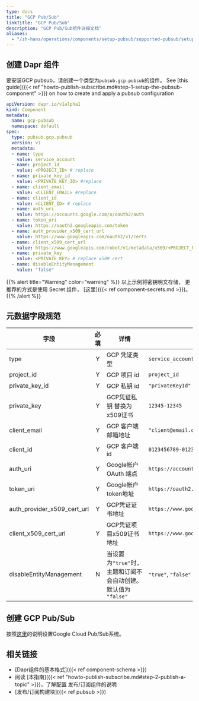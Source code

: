 ```yaml
---
type: docs
title: "GCP Pub/Sub"
linkTitle: "GCP Pub/Sub"
description: "GCP Pub/Sub组件详细文档"
aliases:
  - "/zh-hans/operations/components/setup-pubsub/supported-pubsub/setup-gcp/"
---
```


## 创建 Dapr 组件

要安装GCP pubsub，请创建一个类型为`pubsub.gcp.pubsub`的组件。 See [this guide]({{< ref "howto-publish-subscribe.md#step-1-setup-the-pubsub-component" >}}) on how to create and apply a pubsub configuration

```yaml
apiVersion: dapr.io/v1alpha1
kind: Component
metadata:
  name: gcp-pubsub
  namespace: default
spec:
  type: pubsub.gcp.pubsub
  version: v1
  metadata:
  - name: type
    value: service_account
  - name: project_id
    value: <PROJECT_ID> # replace
  - name: private_key_id
    value: <PRIVATE_KEY_ID> #replace
  - name: client_email
    value: <CLIENT_EMAIL> #replace
  - name: client_id
    value: <CLIENT_ID> # replace
  - name: auth_uri
    value: https://accounts.google.com/o/oauth2/auth
  - name: token_uri
    value: https://oauth2.googleapis.com/token
  - name: auth_provider_x509_cert_url
    value: https://www.googleapis.com/oauth2/v1/certs
  - name: client_x509_cert_url
    value: https://www.googleapis.com/robot/v1/metadata/x509/<PROJECT_NAME>.iam.gserviceaccount.com #replace PROJECT_NAME
  - name: private_key
    value: <PRIVATE_KEY> # replace x509 cert  
  - name: disableEntityManagement
    value: "false"
```
{{% alert title="Warning" color="warning" %}}
以上示例将密钥明文存储， 更推荐的方式是使用 Secret 组件， [这里]({{< ref component-secrets.md >}})。
{{% /alert %}}

## 元数据字段规范

| 字段                              | 必填 | 详情                                        | 示例                                                                                               |
| ------------------------------- |:--:| ----------------------------------------- | ------------------------------------------------------------------------------------------------ |
| type                            | Y  | GCP 凭证类型                                  | `service_account`                                                                                |
| project_id                      | Y  | GCP 项目 id                                 | `project_id`                                                                                     |
| private_key_id                | Y  | GCP 私钥 id                                 | `"privateKeyId"`                                                                                 |
| private_key                     | Y  | GCP凭证私钥 替换为x509证书                         | `12345-12345`                                                                                    |
| client_email                    | Y  | GCP 客户端邮箱地址                               | `"client@email.com"`                                                                             |
| client_id                       | Y  | GCP 客户端 id                                | `0123456789-0123456789`                                                                          |
| auth_uri                        | Y  | Google帐户 OAuth 端点                         | `https://accounts.google.com/o/oauth2/auth`                                                      |
| token_uri                       | Y  | Google帐户token地址                           | `https://oauth2.googleapis.com/token`                                                            |
| auth_provider_x509_cert_url | Y  | GCP凭证证书地址                                 | `https://www.googleapis.com/oauth2/v1/certs`                                                     |
| client_x509_cert_url          | Y  | GCP凭证项目x509证书地址                           | `https://www.googleapis.com/robot/v1/metadata/x509/<PROJECT_NAME>.iam.gserviceaccount.com` |
| disableEntityManagement         | N  | 当设置为`"true"`时，主题和订阅不会自动创建。 默认值为 `"false"` | `"true"`, `"false"`                                                                              |

## 创建 GCP Pub/Sub

按照[这里](https://cloud.google.com/pubsub/docs/quickstart-console)的说明设置Google Cloud Pub/Sub系统。

## 相关链接
- [Dapr组件的基本格式]({{< ref component-schema >}})
- 阅读 [本指南]({{< ref "howto-publish-subscribe.md#step-2-publish-a-topic" >}})，了解配置 发布/订阅组件的说明
- [发布/订阅构建块]({{< ref pubsub >}})